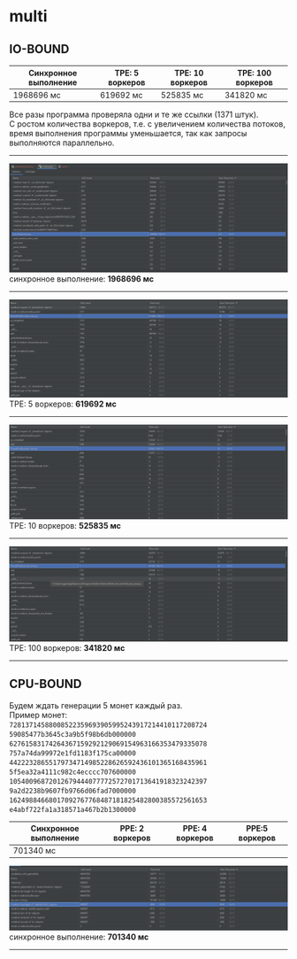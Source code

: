# multi
## IO-BOUND


|Синхронное выполнение|TPE: 5 воркеров|TPE: 10 воркеров|TPE: 100 воркеров|
|---------------------|---------------|----------------|-----------------|
|1968696 мс|619692 мс|525835 мс|341820 мс|

Все разы программа проверяла одни и те же ссылки (1371 штук).  
С ростом количества воркеров, т.е. с увеличением количества потоков, время выполнения программы уменьшается, так как запросы выполняются параллельно.
___

![](screenshots/scr1.png)
синхронное выполнение: **1968696 мс**
___
![](screenshots/scr2.png)
TPE: 5 воркеров: **619692 мс**
___
![](screenshots/scr3.png)
TPE: 10 воркеров: **525835 мс**
___
![](screenshots/scr4.png)
TPE: 100 воркеров: **341820 мс**
___


## CPU-BOUND
Будем ждать генерации 5 монет каждый раз.  
Пример монет:  
`72813714588008522359693905995243917214410117208724 59085477b3645c3a9b5f98b6db000000
62761583174264367159292129069154963166353479335078 757a74da99972e1fd1183f175ca00000
44222328655179734714985228626592436101365168435961 5f5ea32a4111c982c4ecccc707600000
10540096872012679444077772572701713641918323242397 9a2d2238b9607fb9766d06fad7000000
16249884668017092767768487181825482800385572561653 e4abf722fa1a318571a467b2b1300000`

|Синхронное выполнение|PPE: 2 воркеров|PPE: 4 воркеров|PPE:5 воркеров|
|---------------------|---------------|----------------|-----------------|
|701340 мс||||

![](screenshots/scr5.png)
синхронное выполнение: **701340 мс**
___